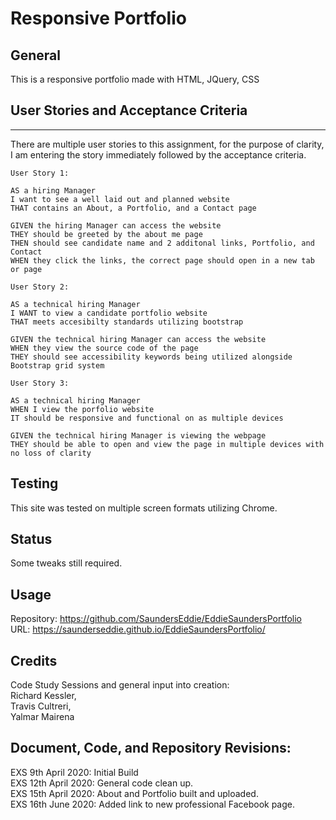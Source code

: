 # Responsive Portfolio

## General
This is a responsive portfolio made with HTML, JQuery, CSS

## User Stories and Acceptance Criteria
---
There are multiple user stories to this assignment, for the purpose of clarity, I am entering the story immediately followed by the acceptance criteria.
```
User Story 1:

AS a hiring Manager
I want to see a well laid out and planned website
THAT contains an About, a Portfolio, and a Contact page

GIVEN the hiring Manager can access the website
THEY should be greeted by the about me page
THEN should see candidate name and 2 additonal links, Portfolio, and Contact
WHEN they click the links, the correct page should open in a new tab or page
```
```
User Story 2:

AS a technical hiring Manager
I WANT to view a candidate portfolio website
THAT meets accesibilty standards utilizing bootstrap

GIVEN the technical hiring Manager can access the website
WHEN they view the source code of the page
THEY should see accessibility keywords being utilized alongside Bootstrap grid system
```
```
User Story 3:

AS a technical hiring Manager
WHEN I view the porfolio website
IT should be responsive and functional on as multiple devices

GIVEN the technical hiring Manager is viewing the webpage
THEY should be able to open and view the page in multiple devices with no loss of clarity
```

## Testing
This site was tested on multiple screen formats utilizing Chrome.

## Status
Some tweaks still required.

## Usage
Repository: https://github.com/SaundersEddie/EddieSaundersPortfolio <br/>
URL:        https://saunderseddie.github.io/EddieSaundersPortfolio/

## Credits
Code Study Sessions and general input into creation:\
    Richard Kessler,\
    Travis Cultreri,\
    Yalmar Mairena

## Document, Code, and Repository Revisions:

 EXS 9th April 2020:    Initial Build <br/>
 EXS 12th April 2020:   General code clean up.<br/>
 EXS 15th April 2020:   About and Portfolio built and uploaded.<br/>
 EXS 16th June 2020:    Added link to new professional Facebook page.<br/>
